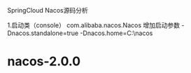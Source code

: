 SpringCloud Nacos源码分析


1.启动类（console） com.alibaba.nacos.Nacos
增加启动参数
    -Dnacos.standalone=true -Dnacos.home=C:\nacos
# nacos-2.0.0
